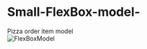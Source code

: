 # Small-FlexBox-model-
Pizza order item model<br>
![FlexBoxModel](https://user-images.githubusercontent.com/59499857/92384872-7449ba80-f12e-11ea-8984-5a33effde29f.png)

